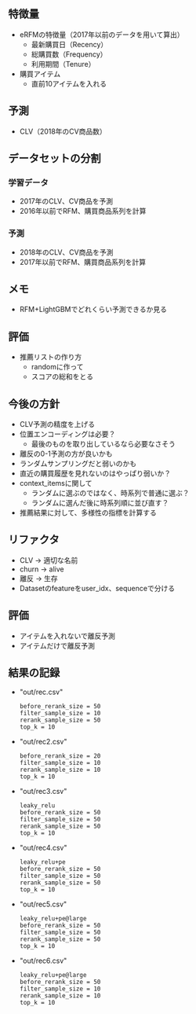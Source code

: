 ## 特徴量

- eRFMの特徴量（2017年以前のデータを用いて算出）
    - 最新購買日（Recency）
    - 総購買数（Frequency）
    - 利用期間（Tenure）
- 購買アイテム
    - 直前10アイテムを入れる

## 予測

- CLV（2018年のCV商品数）

## データセットの分割

### 学習データ

- 2017年のCLV、CV商品を予測
- 2016年以前でRFM、購買商品系列を計算

### 予測

- 2018年のCLV、CV商品を予測
- 2017年以前でRFM、購買商品系列を計算

## メモ

- RFM+LightGBMでどれくらい予測できるか見る

## 評価

- 推薦リストの作り方
    - randomに作って
    - スコアの総和をとる

## 今後の方針

- CLV予測の精度を上げる
- 位置エンコーディングは必要？
    - 最後のものを取り出しているなら必要なさそう
- 離反の0-1予測の方が良いかも
- ランダムサンプリングだと弱いのかも
- 直近の購買履歴を見れないのはやっぱり弱いか？
- context_itemsに関して
    - ランダムに選ぶのではなく、時系列で普通に選ぶ？
    - ランダムに選んだ後に時系列順に並び直す？
- 推薦結果に対して、多様性の指標を計算する

## リファクタ

- CLV -> 適切な名前
- churn -> alive
- 離反 -> 生存
- Datasetのfeatureをuser_idx、sequenceで分ける

## 評価

- アイテムを入れないで離反予測
- アイテムだけで離反予測

## 結果の記録

- "out/rec.csv"
    ```
    before_rerank_size = 50
    filter_sample_size = 10
    rerank_sample_size = 50
    top_k = 10
    ```

- "out/rec2.csv"
    ```
    before_rerank_size = 20
    filter_sample_size = 10
    rerank_sample_size = 10
    top_k = 10
    ```

- "out/rec3.csv"
    ```
    leaky_relu
    before_rerank_size = 50
    filter_sample_size = 50
    rerank_sample_size = 50
    top_k = 10
    ```

- "out/rec4.csv"
    ```
    leaky_relu+pe
    before_rerank_size = 50
    filter_sample_size = 50
    rerank_sample_size = 50
    top_k = 10
    ```

- "out/rec5.csv"
    ```
    leaky_relu+pe@large
    before_rerank_size = 50
    filter_sample_size = 50
    rerank_sample_size = 50
    top_k = 10
    ```

- "out/rec6.csv"
    ```
    leaky_relu+pe@large
    before_rerank_size = 50
    filter_sample_size = 10
    rerank_sample_size = 10
    top_k = 10
    ```
